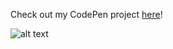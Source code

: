 Check out my CodePen project [here](https://codepen.io/Sanchari1999/pen/vYVXrdv)!

![alt text](https://i.ibb.co/3kpmsnV/Screenshot-2023-04-19-191755.png)
